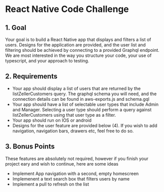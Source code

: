# React Native Code Challenge

## 1. Goal
Your goal is to build a React Native app that displays and filters a list of users. Designs for the application are provided, and the user list and filtering should be achieved by connecting to a provided Graphql endpoint. We are most interested in the way you structure your code, your use of typescript, and your approach to testing. 

## 2. Requirements
- Your app should display a list of users that are returned by the listZellerCustomers query. The graphql schema you will need, and the connection details can be found in aws-exports.js and schema.gql
- Your app should have a list of selectable user types that include Admin and Manager. Selecting a user type should perform a query against listZellerCustomers using that user type as a filter. 
- Your app should run on IOS or android
- Designs for the user feature are provided below (4). If you wish to add navigation, navigation bars, drawers etc, feel free to do so.

## 3. Bonus Points

These features are absolutely not required, however if you finish your project eary and wish to continue, here are some ideas

- Implement App navigation with a second, empty homescreen
- Implemenent a text search box that filters users by name
- Implement a pull to refresh on the list
 



